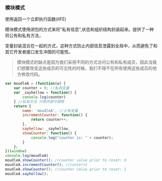 ### 模块模式

使用返回一个立即执行函数(IIFE)

模块模式使用闭包的方式来将"私有信息",状态和组织结构封装起来。提供了一种将公有和私有方法，

变量封装混合在一起的方式，这种方式防止内部信息泄露到全局中，从而避免了和其它开发者接口发生冲图的可能性。

<blockquote class="tip">

模块模式的缺点是因为我们采用不同的方式访问公有和私有成员，因此当我们想要改变这些成员的可见性的时候，我们不得不在所有使用这些成员的地方修改代码。

</blockquote>

```js
var moudleA = (function(w) {
    var counter = 0; //私有变量
    var _sayhellow = function() {
        console.log(counter)
    } //私有方法 只有内部可调用
    return {
        name: 'moudleA', //公有变量
        incrementCounter: function() {
            return counter++;
        },
        sayhellow: _sayhellow,
        showCounter: function() {
            console.log("counter is: " + counter);
        }
    };
})(window)
console.log(moudleA)
moudleA.showCounter(); //counter value prior to reset: 0
moudleA.incrementCounter(); //couter+1
moudleA.showCounter(); //counter value prior to reset: 1
moudleA.sayhellow();
```
